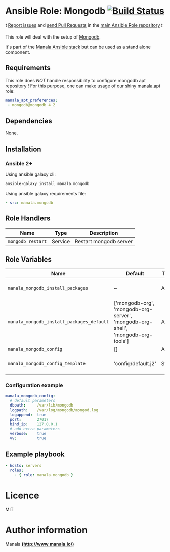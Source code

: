 # Ansible Role: Mongodb [![Build Status](https://travis-ci.org/manala/ansible-role-mongodb.svg?branch=master)](https://travis-ci.org/manala/ansible-role-mongodb)

:exclamation: [Report issues](https://github.com/manala/ansible-roles/issues) and [send Pull Requests](https://github.com/manala/ansible-roles/pulls) in the [main Ansible Role repository](https://github.com/manala/ansible-roles) :exclamation:

This role will deal with the setup of [Mongodb](https://www.mongodb.com/fr).

It's part of the [Manala Ansible stack](http://www.manala.io) but can be used as a stand alone component.

## Requirements

This role does *NOT* handle responsibility to configure mongodb apt repository !
For this purpose, one can make usage of our shiny [manala.apt](https://github.com/manala/ansible-role-apt) role:

```yaml
manala_apt_preferences:
 - mongodb@mongodb_4_2
```

## Dependencies

None.

## Installation

### Ansible 2+

Using ansible galaxy cli:

```bash
ansible-galaxy install manala.mongodb
```

Using ansible galaxy requirements file:

```yaml
- src: manala.mongodb
```

## Role Handlers

| Name              | Type    | Description            |
| ----------------- | ------- | ---------------------- |
| `mongodb restart` | Service | Restart mongodb server |

## Role Variables

| Name                                      | Default                                                                         | Type   | Description                             |
| ----------------------------------------- | ------------------------------------------------------------------------------- | ------ | --------------------------------------- |
| `manala_mongodb_install_packages`         | ~                                                                               | Array  |  Dependency packages to install         |
| `manala_mongodb_install_packages_default` | ['mongodb-org', 'mongodb-org-server', 'mongodb-org-shell', 'mongodb-org-tools'] | Array  |  Default dependency packages to install |
| `manala_mongodb_config`                   | []                                                                              | Array  |  Configuration                          |
| `manala_mongodb_config_template`          | 'config/default.j2'                                                             | String |  Configuration template path            |

### Configuration example

```yaml
manala_mongodb_config:
  # default parameters
  dbpath:     /var/lib/mongodb
  logpath:    /var/log/mongodb/mongod.log
  logappend:  true
  port:       27017
  bind_ip:    127.0.0.1
  # add extra parameters
  verbose:    true
  vv:         true
```

## Example playbook

```yaml
- hosts: servers
  roles:
    - { role: manala.mongodb }
```

# Licence

MIT

# Author information

Manala [**(http://www.manala.io/)**](http://www.manala.io)
